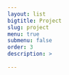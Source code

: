 ```yaml
---
layout: list
bigtitle: Project
slug: project
menu: true
submenu: false
order: 3
description: >
  
---
```

